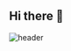 ## Hi there 👋


![header](https://capsule-render.vercel.app/api?type=blur&color=gradient&text=IOS%20Developer%20&height=300&fontSize=100&animation=fadeIn)


<!--
**vladislavmatygin/vladislavmatygin** is a ✨ _special_ ✨ repository because its `README.md` (this file) appears on your GitHub profile.

Here are some ideas to get you started:

- 🔭 I’m currently working on ...
- 🌱 I’m currently learning ...
- 👯 I’m looking to collaborate on ...
- 🤔 I’m looking for help with ...
- 💬 Ask me about ...
- 📫 How to reach me: ...
- 😄 Pronouns: ...
- ⚡ Fun fact: ...
-->
